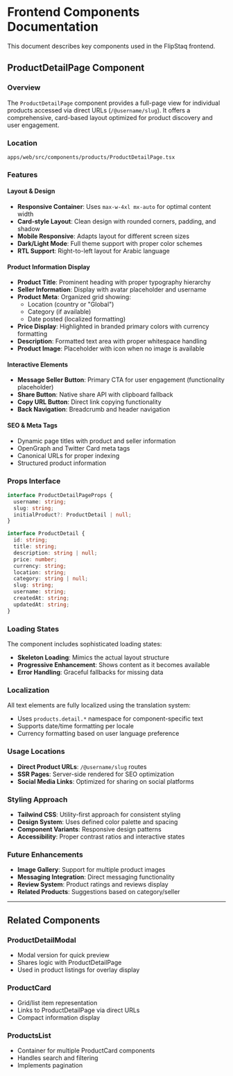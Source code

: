 # Frontend Components Documentation

This document describes key components used in the FlipStaq frontend.

## ProductDetailPage Component

### Overview
The `ProductDetailPage` component provides a full-page view for individual products accessed via direct URLs (`/@username/slug`). It offers a comprehensive, card-based layout optimized for product discovery and user engagement.

### Location
`apps/web/src/components/products/ProductDetailPage.tsx`

### Features

#### Layout & Design
- **Responsive Container**: Uses `max-w-4xl mx-auto` for optimal content width
- **Card-style Layout**: Clean design with rounded corners, padding, and shadow
- **Mobile Responsive**: Adapts layout for different screen sizes
- **Dark/Light Mode**: Full theme support with proper color schemes
- **RTL Support**: Right-to-left layout for Arabic language

#### Product Information Display
- **Product Title**: Prominent heading with proper typography hierarchy
- **Seller Information**: Display with avatar placeholder and username
- **Product Meta**: Organized grid showing:
  - Location (country or "Global")
  - Category (if available)
  - Date posted (localized formatting)
- **Price Display**: Highlighted in branded primary colors with currency formatting
- **Description**: Formatted text area with proper whitespace handling
- **Product Image**: Placeholder with icon when no image is available

#### Interactive Elements
- **Message Seller Button**: Primary CTA for user engagement (functionality placeholder)
- **Share Button**: Native share API with clipboard fallback
- **Copy URL Button**: Direct link copying functionality
- **Back Navigation**: Breadcrumb and header navigation

#### SEO & Meta Tags
- Dynamic page titles with product and seller information
- OpenGraph and Twitter Card meta tags
- Canonical URLs for proper indexing
- Structured product information

### Props Interface
```typescript
interface ProductDetailPageProps {
  username: string;
  slug: string;
  initialProduct?: ProductDetail | null;
}

interface ProductDetail {
  id: string;
  title: string;
  description: string | null;
  price: number;
  currency: string;
  location: string;
  category: string | null;
  slug: string;
  username: string;
  createdAt: string;
  updatedAt: string;
}
```

### Loading States
The component includes sophisticated loading states:
- **Skeleton Loading**: Mimics the actual layout structure
- **Progressive Enhancement**: Shows content as it becomes available
- **Error Handling**: Graceful fallbacks for missing data

### Localization
All text elements are fully localized using the translation system:
- Uses `products.detail.*` namespace for component-specific text
- Supports date/time formatting per locale
- Currency formatting based on user language preference

### Usage Locations
- **Direct Product URLs**: `/@username/slug` routes
- **SSR Pages**: Server-side rendered for SEO optimization
- **Social Media Links**: Optimized for sharing on social platforms

### Styling Approach
- **Tailwind CSS**: Utility-first approach for consistent styling
- **Design System**: Uses defined color palette and spacing
- **Component Variants**: Responsive design patterns
- **Accessibility**: Proper contrast ratios and interactive states

### Future Enhancements
- **Image Gallery**: Support for multiple product images
- **Messaging Integration**: Direct messaging functionality
- **Review System**: Product ratings and reviews display
- **Related Products**: Suggestions based on category/seller

---

## Related Components

### ProductDetailModal
- Modal version for quick preview
- Shares logic with ProductDetailPage
- Used in product listings for overlay display

### ProductCard
- Grid/list item representation
- Links to ProductDetailPage via direct URLs
- Compact information display

### ProductsList
- Container for multiple ProductCard components
- Handles search and filtering
- Implements pagination
